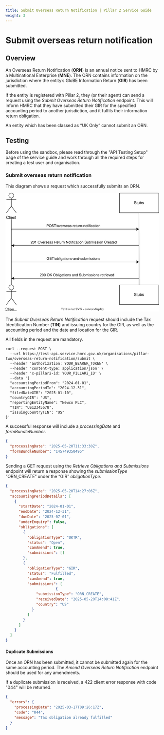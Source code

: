 ```yaml
---
title: Submit Overseas Return Notification | Pillar 2 Service Guide
weight: 3
---
```


# Submit overseas return notification

## Overview

An Overseas Return Notification (**ORN**) is an annual notice sent to HMRC by a Multinational Enterprise (**MNE**). The ORN contains information on the jurisdiction where the entity’s GloBE Information Return (**GIR**) has been submitted. 

If the entity is registered with Pillar 2, they (or their agent) can send a request using the *Submit Overseas Return Notification* endpoint. This will inform HMRC that they have submitted their GIR for the specified accounting period to another jurisdiction, and it fulfils their information return obligation. 

An entity which has been classed as “UK Only” cannot submit an ORN. 

## Testing


Before using the sandbox, please read through the "API Testing Setup" page of the service guide and work through all the required steps for creating a test user and organisation.

### Submit overseas return notification

This diagram shows a request which successfully submits an ORN.  

<a href="figures/submitorn-test-sequence.svg" target="blank"><img src="figures/submitorn-test-sequence.svg" alt="Sequence diagram showing REST calls for testing Submit Overseas Return Notification" style="width:520px;"/></a>

The *Submit Overseas Return Notification* request should include the Tax Identification Number (**TIN**) and issuing country for the GIR, as well as the accounting period and the date and location for the GIR.
 
All fields in the request are mandatory.  

```shell
curl --request POST \
  --url https://test-api.service.hmrc.gov.uk/organisations/pillar-two/overseas-return-notification/submit \
  --header 'authorization: YOUR_BEARER_TOKEN' \
  --header 'content-type: application/json' \
  --header 'x-pillar2-id: YOUR_PILLAR2_ID' \
  --data '{
  "accountingPeriodFrom": "2024-01-01",
  "accountingPeriodTo": "2024-12-31",
  "filedDateGIR": "2025-01-10",
  "countryGIR": "US",
  "reportingEntityName": "Newco PLC",
  "TIN": "US12345678",
  "issuingCountryTIN": "US"
}'
```

A successful response will include a *processingDate* and *formBundleNumber*. 

```json
{
  "processingDate": "2025-05-20T11:33:30Z",
  "formBundleNumber": "145749350495"
}
```

Sending a GET request using the *Retrieve Obligations and Submissions* endpoint will return a response showing the *submissionType* “ORN_CREATE” under the “GIR” *obligationType*. 

```json
{
  "processingDate": "2025-05-20T14:27:06Z",
  "accountingPeriodDetails": [
    {
      "startDate": "2024-01-01",
      "endDate": "2024-12-31",
      "dueDate": "2025-07-01",
      "underEnquiry": false,
      "obligations": [
        {
          "obligationType": "UKTR",
          "status": "Open",
          "canAmend": true,
          "submissions": []
        },
        {
          "obligationType": "GIR",
          "status": "Fulfilled",
          "canAmend": true,
          "submissions": [
                       {
              "submissionType": "ORN_CREATE",
              "receivedDate": "2025-05-20T14:08:41Z",
              "country": "US"
            }
          ]
        }
      ]
    }
  ]
}
```

#### Duplicate Submissions

Once an ORN has been submitted, it cannot be submitted again for the same accounting period. The *Amend Overseas Return Notification* endpoint should be used for any amendments.

If a duplicate submission is received, a 422 client error response with code "044" will be returned.

```json
{
  "errors": {
    "processingDate": "2025-03-17T09:26:17Z",
    "code": "044",
    "message": "Tax obligation already fulfilled"
  }
}
```

